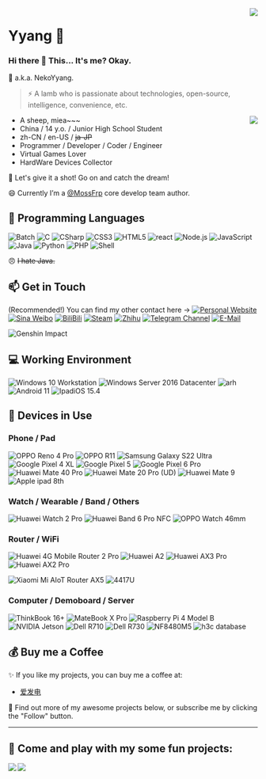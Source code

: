 <img align="right" src="https://github-readme-stats.vercel.app/api?username=NekoYyang&show_icons=true&hide_border=true&icon_color=000&title_color=000&include_all_commits_disable=false&custom_title=Mie~&count_private=true">

# Yyang 🔭

### Hi there 👋 This... It's me? Okay.

💬 a.k.a. NekoYyang.
> ⚡ A lamb who is passionate about technologies, open-source, intelligence, convenience, etc.

<img align="right" src="https://github-readme-stats.vercel.app/api/top-langs?username=Yyang888&hide_border=true&title_color=000&layout=compact">

- A sheep, miea~~~
- China / 14 y.o. / Junior High School Student
- zh-CN / en-US / ~~ja-JP~~
- Programmer / Developer / Coder / Engineer
- Virtual Games Lover
- HardWare Devices Collector

💖 Let's give it a shot! Go on and catch the dream!

😄 Currently I’m a [@MossFrp](https://github.com/MossFrp) core develop team author.

## 🌱 Programming Languages

![Batch](https://img.shields.io/badge/-Batch-4d4d4d?style=flat-square&logo=windows%20terminal&logoColor=fff)
![C](https://img.shields.io/badge/-C-a8b9cc?style=flat-square&logo=C&logoColor=fff)
![CSharp](https://img.shields.io/badge/-CSharp-a8b9cc?style=flat-square&logo=Csharp&logoColor=fff)
![CSS3](https://img.shields.io/badge/-CSS3-1572b6?style=flat-square&logo=CSS3&labelColor=1572b6)
![HTML5](https://img.shields.io/badge/-HTML5-e34f26?style=flat-square&logo=HTML5&logoColor=fff)
![react](https://img.shields.io/badge/-React-4eaa25?style=flat-square&logo=react&logoColor=fff)
![Node.js](https://img.shields.io/badge/-Node.js-339933?style=flat-square&logo=Node.js&logoColor=fff)
![JavaScript](https://img.shields.io/badge/-JavaScript-f7df1e?style=flat-square&logo=JavaScript&labelColor=f7df1e&logoColor=000)
![Java](https://img.shields.io/badge/-Java-007396?style=flat-square&logo=Java&logoColor=fff)
![Python](https://img.shields.io/badge/-Python-3776ab?style=flat-square&logo=python&logoColor=fff)
![PHP](https://img.shields.io/badge/-PHP-777bb4?style=flat-square&logo=PHP&logoColor=fff)
![Shell](https://img.shields.io/badge/-Shell-4eaa25?style=flat-square&logo=gnu%20bash&logoColor=fff)

😠 ~~I hate Java.~~

## 📫 Get in Touch

(Recommended!) You can find my other contact here -> [![Personal Website](https://img.shields.io/badge/-Yang's%20Sheep%20Fold-ff6550?style=flat-square&logo=AddThis&logoColor=white&labelColor=ff6550)](https://www.jinguanzj.com/)
[![Sina Weibo](https://img.shields.io/badge/-Yyang-e6162d?style=flat-square&logo=sina-weibo&logoColor=white&labelColor=e6162d)](hhttps://weibo.com/6522469082/)
[![BiliBili](https://img.shields.io/badge/-Yyang-00a1d6?style=flat-square&logo=bilibili&logoColor=fff)](https://space.bilibili.com/498424665)
[![Steam](https://img.shields.io/badge/-yang_123-000000?style=flat-square&logo=steam&logoColor=white&labelColor=000000)](https://steamcommunity.com/id/NekoYyang/)
[![Zhihu](https://img.shields.io/badge/-Yyang-0e88eB?style=flat-square&logo=zhihu&logoColor=fff)](https://zhihu.com/people/Yyang)
[![Telegram Channel](https://img.shields.io/badge/-t.me/He_Yyang-3db6f1?style=flat-square&logo=Telegram&logoColor=2ca5e0)](https://t.me/NekoYyang)
[![E-Mail](https://img.shields.io/badge/-Yyang@jinguanzj.com-168de2?style=flat-square&logo=mail.ru&logoColor=white&labelColor=168de2)](mailto:Yyang_at_jinguanzj.com)



![Genshin Impact](https://genshin-card.himiku.com/0,1,2,3,6,14/294808107.png)

## 💻 Working Environment

![Windows 10 Workstation](https://img.shields.io/badge/Windows%2010%20WorkStation-00adef?style=flat-square&logo=windows&logoColor=ffffff)
![Windows Server 2016 Datacenter](https://img.shields.io/badge/Windows%20Server%202016%20Datacenter-00adef?style=flat-square&logo=windows&logoColor=ffffff)
![arh](https://img.shields.io/badge/ArchLinux%202022.5-dd4814?style=flat-square&logo=archlinux&logoColor=ffffff)
![Android 11](https://img.shields.io/badge/Android%2011-3ddc84?style=flat-square&logo=android&logoColor=ffffff)
![IpadiOS 15.4](https://img.shields.io/badge/iPadOS%2015.4-000000?style=flat-square&logo=iOS&logoColor=ffffff)

## 📱 Devices in Use

### Phone / Pad

![OPPO Reno 4 Pro](https://img.shields.io/badge/OPPO%20Reno%204%20Pro-0f743d?style=flat-square)
![OPPO R11](https://img.shields.io/badge/OPPO%20R11-0f743d?style=flat-square)
![Samsung Galaxy S22 Ultra](https://img.shields.io/badge/Samsung%20Galaxy%20S22%20Ultra-1428a0?style=flat-square&logo=samsung&logoColor=ffffff)
![Google Pixel 4 XL](https://img.shields.io/badge/Google%20Pixel%204%20XL-4285f4?style=flat-square&logo=google&logoColor=ffffff)
![Google Pixel 5](https://img.shields.io/badge/Google%20Pixel%205-4285f4?style=flat-square&logo=google&logoColor=ffffff)
![Google Pixel 6 Pro](https://img.shields.io/badge/Google%20Pixel%206%20Pro-4285f4?style=flat-square&logo=google&logoColor=ffffff)
![Huawei Mate 40 Pro](https://img.shields.io/badge/Huawei%20Mate%2040%20Pro-ff0000?style=flat-square&logo=huawei&logoColor=ffffff)
![Huawei Mate 20 Pro (UD)](https://img.shields.io/badge/Huawei%20Mate%2020%20Pro%20(UD)-ff0000?style=flat-square&logo=huawei&logoColor=ffffff)
![Huawei Mate 9](https://img.shields.io/badge/Huawei%20Mate%209-ff0000?style=flat-square&logo=huawei&logoColor=ffffff)
![Apple ipad 8th](https://img.shields.io/badge/Apple%20iPad%208th-a2aaad?style=flat-square&logo=apple&logoColor=ffffff)

### Watch / Wearable / Band / Others

![Huawei Watch 2 Pro](https://img.shields.io/badge/Huawei%20Watch%202%20Pro-ff0000?style=flat-square&logo=huawei&logoColor=ffffff)
![Huawei Band 6 Pro NFC](https://img.shields.io/badge/Huawei%20Band%206%20Pro-ff0000?style=flat-square&logo=huawei&logoColor=ffffff)
![OPPO Watch 46mm](https://img.shields.io/badge/OPPO%20Watch%2046mm-0f743d?style=flat-square)

### Router / WiFi

![Huawei 4G Mobile Router 2 Pro](https://img.shields.io/badge/Huawei%204G%20Mobile%20Router%202%20Pro-ff0000?style=flat-square&logo=huawei&logoColor=ffffff)
![Huawei A2 ](https://img.shields.io/badge/Huawei%20A2-ff0000?style=flat-square&logo=huawei&logoColor=ffffff)
![Huawei AX3 Pro ](https://img.shields.io/badge/Huawei%20AX3%20Pro-ff0000?style=flat-square&logo=huawei&logoColor=ffffff)
![Huawei AX2 Pro ](https://img.shields.io/badge/Huawei%20AX2%20Pro-ff0000?style=flat-square&logo=huawei&logoColor=ffffff)

![Xiaomi Mi AIoT Router AX5](https://img.shields.io/badge/Xiaomi%20Mi%20AIoT%20Router%20AX5-fd4900?style=flat-square&logo=xiaomi&logoColor=ffffff)
![4417U](https://img.shields.io/badge/Intel%20Pentium%204417U-00DBB8?style=flat-square)

### Computer / Demoboard / Server

![ThinkBook 16+](https://img.shields.io/badge/Lenovo%20ThinkBook%2016+-0071c5?style=flat-square&logo=lenovo&logoColor=ffffff)
![MateBook X Pro](https://img.shields.io/badge/Huawei%20Matebook%20X%20Pro-0071c5?style=flat-square&logo=huawei&logoColor=ffffff)
![Raspberry Pi 4 Model B](https://img.shields.io/badge/Raspberry%20Pi%204%20Model%20B-a22846?style=flat-square&logo=raspberry%20pi&logoColor=ffffff)
![NVIDIA Jetson](https://img.shields.io/badge/NVIDA%20Jetson%20Nano%20Model-a22846?style=flat-square&logo=nvida%20pi&logoColor=ffffff)
![Dell R710](https://img.shields.io/badge/Dell%20BMC%20710-a22846?style=flat-square&logo=dell%20pi&logoColor=ffffff)
![Dell R730](https://img.shields.io/badge/Dell%20BMC%20730-a22846?style=flat-square&logo=dell%20pi&logoColor=ffffff)
![NF8480M5](https://img.shields.io/badge/Inspur%20NF8480M5-a22846?style=flat-square&logo=inspur%20pi&logoColor=ffffff)
![h3c database](https://img.shields.io/badge/H3C&HPE%20Primera%20600-a22846?style=flat-square&logo=h3c%20pi&logoColor=ffffff)

## 💰 Buy me a Coffee

✨ If you like my projects, you can buy me a coffee at:

 - [爱发电](https://afdian.net/@Yyang)

🤔 Find out more of my awesome projects below, or subscribe me by clicking the "Follow" button.

----

## 👯 Come and play with my some fun projects:

<a href="Steal back the coins you gave to the lord(">
  <img align="left" src="https://github-readme-stats.vercel.app/api/pin/?username=Yyang888&repo=BiliBili_Coins&show_owner=true" />
</a>

<a href="Use opencv2 to recognize human movements to operate low-iron parkour">
  <img align="left" src="https://github-readme-stats.vercel.app/api/pin/?username=Yyang888&repo=underground_subway&show_owner=true" />
</a>

